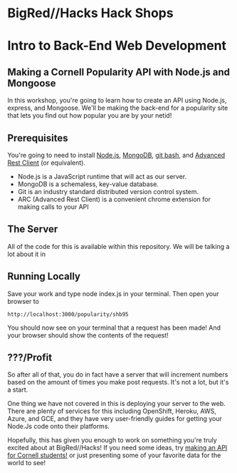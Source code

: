 # BigRed//Hacks Hack Shops
# Intro to Back-End Web Development
## Making a Cornell Popularity API with Node.js and Mongoose

In this workshop, you're going to learn how to create an API using Node.js, express, and Mongoose.  We'll be making the back-end for a popularity site that lets you find out how popular you are by your netid!

## Prerequisites
You're going to need to install [Node.js](https://nodejs.org/en/), [MongoDB](https://www.mongodb.com), [git bash](https://git-scm.com/), and [Advanced Rest Client](https://chrome.google.com/webstore/detail/advanced-rest-client/hgmloofddffdnphfgcellkdfbfbjeloo?hl=en-US) (or equivalent).

* Node.js is a JavaScript runtime that will act as our server.
* MongoDB is a schemaless, key-value database.
* Git is an industry standard distributed version control system.
* ARC (Advanced Rest Client) is a convenient chrome extension for making calls to your API

## The Server
All of the code for this is available within this repository. We will be talking a lot about it in 


## Running Locally

Save your work and type node index.js in your terminal. Then open your browser to 

    http://localhost:3000/popularity/shb95
    
You should now see on your terminal that a request has been made! And your browser should show the contents of the request!

## ???/Profit

So after all of that, you do in fact have a server that will increment numbers based on the amount of times you make post requests. It's not a lot, but it's a start.

One thing we have not covered in this is deploying your server to the web. There are plenty of services for this including OpenShift, Heroku, AWS, Azure, and GCE, and they have very user-friendly guides for getting your Node.Js code onto their platforms.

Hopefully, this has given you enough to work on something you're truly excited about at BigRed//Hacks! If you need some ideas, try [making an API](https://github.com/TrevorEdwards/RedEvents) [for Cornell students!](https://github.com/mrkev/redapi) or just presenting some of your favorite data for the world to see!
